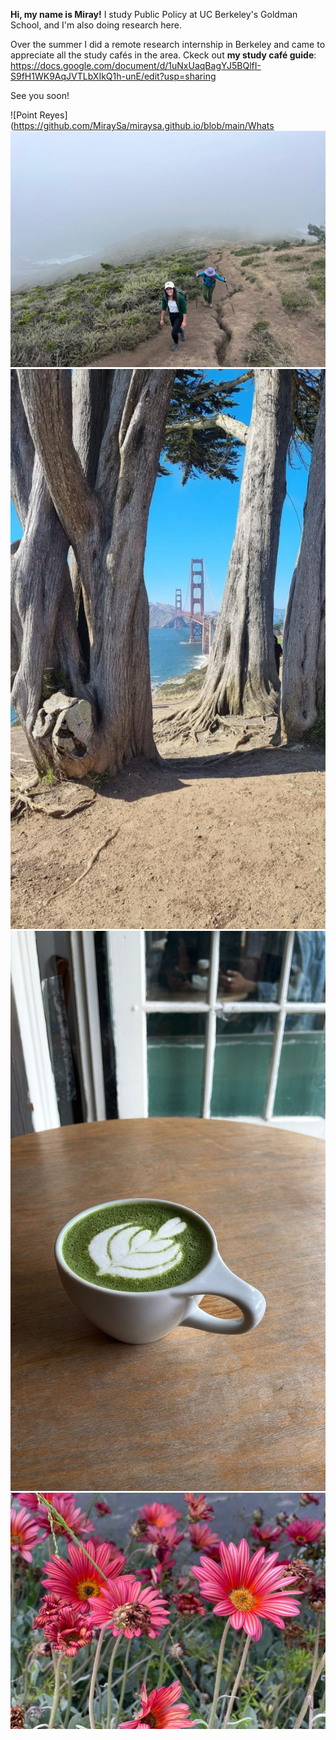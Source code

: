 **Hi, my name is Miray!**
I study Public Policy at UC Berkeley's Goldman School, and I'm also doing research here.

Over the summer I did a remote research internship in Berkeley and came to appreciate all the study cafés in the area.
Ckeck out **my study café guide**: 
https://docs.google.com/document/d/1uNxUaqBagYJ5BQlfI-S9fH1WK9AqJVTLbXIkQ1h-unE/edit?usp=sharing 


See you soon! 


![Point Reyes](<https://github.com/MiraySa/miraysa.github.io/blob/main/Whats>
![Montara Mountain North Peak Loop, Pacifica](<https://github.com/MiraySa/miraysa.github.io/blob/main/WhatsApp%20Image%202023-09-22%20at%208.28.10%20PM.jpeg?raw=true>)
![GG-bridge](<https://github.com/MiraySa/miraysa.github.io/blob/main/WhatsApp%20Image%202023-09-22%20at%208.26.54%20PM.jpeg?raw=true>)
![Souvenir Café on Claremont Ave](<https://github.com/MiraySa/miraysa.github.io/blob/main/WhatsApp%20Image%202023-08-26%20at%2012.11.46%20PM.jpeg?raw=true>)
![Flowers in Berkeley](<https://github.com/MiraySa/miraysa.github.io/blob/main/WhatsApp%20Image%202023-08-14%20at%2012.11.50%20PM.jpeg?raw=true>) 

